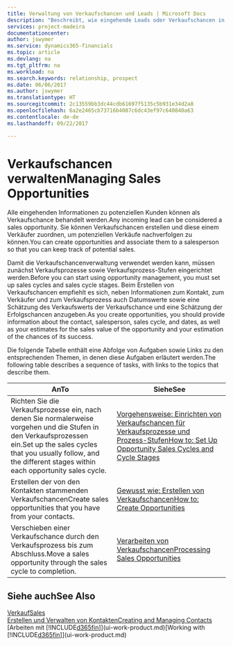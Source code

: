 ```yaml
---
title: Verwaltung von Verkaufschancen und Leads | Microsoft Docs
description: "Beschreibt, wie eingehende Leads oder Verkaufschancen in Financials verwaltet werden und verknüpft sie mit einem Verkäufer, um die potenziellen Verkäufe nachverfolgen zu können."
services: project-madeira
documentationcenter: 
author: jswymer
ms.service: dynamics365-financials
ms.topic: article
ms.devlang: na
ms.tgt_pltfrm: na
ms.workload: na
ms.search.keywords: relationship, prospect
ms.date: 06/06/2017
ms.author: jswymer
ms.translationtype: HT
ms.sourcegitcommit: 2c13559bb3dc44cdb61697f5135c5b931e34d2a8
ms.openlocfilehash: 6a2e2465cb73716b4087c6dc43ef97c640840a63
ms.contentlocale: de-de
ms.lasthandoff: 09/22/2017

---
```

# <a name="managing-sales-opportunities"></a><span data-ttu-id="68bdd-103">Verkaufschancen verwalten</span><span class="sxs-lookup"><span data-stu-id="68bdd-103">Managing Sales Opportunities</span></span>
<span data-ttu-id="68bdd-104">Alle eingehenden Informationen zu potenziellen Kunden können als Verkaufschance behandelt werden.</span><span class="sxs-lookup"><span data-stu-id="68bdd-104">Any incoming lead can be considered a sales opportunity.</span></span> <span data-ttu-id="68bdd-105">Sie können Verkaufschancen erstellen und diese einem Verkäufer zuordnen, um potenziellen Verkäufe nachverfolgen zu können.</span><span class="sxs-lookup"><span data-stu-id="68bdd-105">You can create opportunities and associate them to a salesperson so that you can keep track of potential sales.</span></span>

<span data-ttu-id="68bdd-106">Damit die Verkaufschancenverwaltung verwendet werden kann, müssen zunächst Verkaufsprozesse sowie Verkaufsprozess-Stufen eingerichtet werden.</span><span class="sxs-lookup"><span data-stu-id="68bdd-106">Before you can start using opportunity management, you must set up sales cycles and sales cycle stages.</span></span> <span data-ttu-id="68bdd-107">Beim Erstellen von Verkaufschancen empfiehlt es sich, neben Informationen zum Kontakt, zum Verkäufer und zum Verkaufsprozess auch Datumswerte sowie eine Schätzung des Verkaufswerts der Verkaufschance und eine Schätzung der Erfolgschancen anzugeben.</span><span class="sxs-lookup"><span data-stu-id="68bdd-107">As you create opportunities, you should provide information about the contact, salesperson, sales cycle, and dates, as well as your estimates for the sales value of the opportunity and your estimation of the chances of its success.</span></span>

<span data-ttu-id="68bdd-108">Die folgende Tabelle enthält eine Abfolge von Aufgaben sowie Links zu den entsprechenden Themen, in denen diese Aufgaben erläutert werden.</span><span class="sxs-lookup"><span data-stu-id="68bdd-108">The following table describes a sequence of tasks, with links to the topics that describe them.</span></span> 

| <span data-ttu-id="68bdd-109">An</span><span class="sxs-lookup"><span data-stu-id="68bdd-109">To</span></span> | <span data-ttu-id="68bdd-110">Siehe</span><span class="sxs-lookup"><span data-stu-id="68bdd-110">See</span></span> |
| --- | --- |
| <span data-ttu-id="68bdd-111">Richten Sie die Verkaufsprozesse ein, nach denen Sie normalerweise vorgehen und die Stufen in den Verkaufsprozessen ein.</span><span class="sxs-lookup"><span data-stu-id="68bdd-111">Set up the sales cycles that you usually follow, and the different stages within each opportunity sales cycle.</span></span> |[<span data-ttu-id="68bdd-112">Vorgehensweise: Einrichten von Verkaufschancen für Verkaufsprozesse und Prozess-Stufen</span><span class="sxs-lookup"><span data-stu-id="68bdd-112">How to: Set Up Opportunity Sales Cycles and Cycle Stages</span></span>](marketing-how-setup-opportunity-sales-cycles-stages.md) |
| <span data-ttu-id="68bdd-113">Erstellen der von den Kontakten stammenden Verkaufschancen</span><span class="sxs-lookup"><span data-stu-id="68bdd-113">Create sales opportunities that you have from your contacts.</span></span> |[<span data-ttu-id="68bdd-114">Gewusst wie: Erstellen von Verkaufschancen</span><span class="sxs-lookup"><span data-stu-id="68bdd-114">How to: Create Opportunities</span></span>](marketing-how-create-opportunities.md) |
| <span data-ttu-id="68bdd-115">Verschieben einer Verkaufschance durch den Verkaufsprozess bis zum Abschluss.</span><span class="sxs-lookup"><span data-stu-id="68bdd-115">Move a sales opportunity through the sales cycle to completion.</span></span> |[<span data-ttu-id="68bdd-116">Verarbeiten von Verkaufschancen</span><span class="sxs-lookup"><span data-stu-id="68bdd-116">Processing Sales Opportunities</span></span>](marketing-processing-sales-opportunities.md) |

## <a name="see-also"></a><span data-ttu-id="68bdd-117">Siehe auch</span><span class="sxs-lookup"><span data-stu-id="68bdd-117">See Also</span></span>
[<span data-ttu-id="68bdd-118">Verkauf</span><span class="sxs-lookup"><span data-stu-id="68bdd-118">Sales</span></span>](sales-manage-sales.md)  
[<span data-ttu-id="68bdd-119">Erstellen und Verwalten von Kontakten</span><span class="sxs-lookup"><span data-stu-id="68bdd-119">Creating and Managing Contacts</span></span>](marketing-contacts.md)  
<span data-ttu-id="68bdd-120">[Arbeiten mit [!INCLUDE[d365fin](includes/d365fin_md.md)]](ui-work-product.md)</span><span class="sxs-lookup"><span data-stu-id="68bdd-120">[Working with [!INCLUDE[d365fin](includes/d365fin_md.md)]](ui-work-product.md)</span></span>

